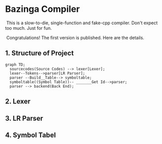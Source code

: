 # Bazinga Compiler

​	This is a slow-to-die, single-function and fake-cpp compiler. Don't expect too much. Just for fun.

​	Congratulations! The first version is published. Here are the details.

## 1. Structure of Project 

```mermaid
graph TD;
  sourcecodes(Source Codes) --> lexer[Lexer];
  lexer--Tokens-->parser[LR Parser];
  parser --Build__Table--> symboltable;
  symboltable((Symbol Table))-- _______Get Id-->parser;
  parser --> backend(Back End);
```

## 2. Lexer



## 3. LR Parser



## 4. Symbol Tabel

